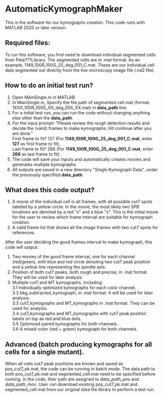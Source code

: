 # AutomaticKymographMaker

This is the software for our kymographs creation. This code runs with MATLAB 2020 or later version. 


## Required files: 
To run this software, you first need to download individual segmented cells from Peta???Library. The segmented cells are in .mat format. As an example, 1149_100R_100G_25_deg_001_C.mat.  These are our individual cell data segmented out directly from the live microscopy image file (.nd2 file). 


## How to do an initial test run?
1. Open MainSingle.m in MATLAB.  
2. In MainSingle.m, Specify the file path of segmented cell.mat (format: 1XXX_100R_100G_XX_deg_00X_XX.mat) in **data_path** line.  
3. For a initial test run, you can run the code without changing anything else other than the **data_path**.  
4. For the input prompt: "Please review the rough detection results and decide the (valid) frames to make kymographs.
Hit continue after you are done."   
First frame to fit? 127    (For **1149_100R_100G_25_deg_001_C.mat**, enter **127** as first frame to fit).  
Last frame to fit? 266     (For **1149_100R_100G_25_deg_001_C.mat**, enter **266** as last frame to fit).  
5. The code will save your inputs and automatically creates movies and generates multiple kymographs.  
6. All outputs are saved in a new directory "Single Kymograph Data", under the previously specified **data_path**.


## What does this code output? 

1. A movie of the individual cell in all frames, with all possible cut7 spots labeled by a yellow circle. In the movie, the most likely two SPB locations are denoted by a red "x" and a blue "x". This is the initial movie for the user to review which frame interval are suitable for kymograph creation. 
2. A valid frame list that shows all the image frames with two cut7 spots for references.   

After the user deciding the good frames interval to make kymograph, this code will output: 
1. Two movies of the good frame interval, one for each channel (red/green), with blue and red circle denoting two cut7 peak position and a yellow line representing the spindle axis.   
2. Position of both cut7 peaks, both rough and precise, in .mat format. They will be used for later analysis.  
3. Multiple cut7 and MT kymographs. including:   
3.1 Individually optimized kymographs for each color channel.  
3.2 bkg_subtracted_kymograph, in .mat format. It will be used for later analysis.   
3.3 cut7_kymographs and MT_kymographs in .mat format. They can be used for analysis.  
3.4 cut7_kymographs and MT_kymographs with cut7 peak position labels on top as red and blue dots.  
3.5 Optimized paired kymographs for both channels.  
3.6 A mixed-color (red + green) kymograph for both channels.  


## Advanced (batch producing kymographs for all cells for a single mutant). 

When all cells cut7 peak positions are known and saved as pos_cut7_pk.mat, the code can be running in batch mode. The data path to both pos_cut7_pk.mat and segmented_cell.mat need to be specified before running. In the code, their path are assigned to *data_path_pos* and *data_path_mov*. User can download existing pos_cut7_pk.mat and segmented_cell.mat from our original data file library to perform a test run. 




